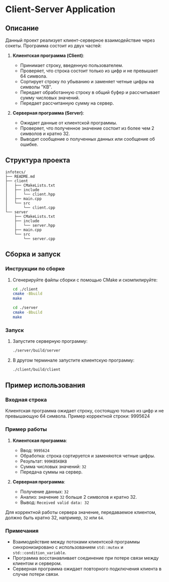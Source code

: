 # Client-Server Application

## Описание

Данный проект реализует клиент-серверное взаимодействие через сокеты. Программа состоит из двух частей:

1. **Клиентская программа (Client)**:
    - Принимает строку, введенную пользователем.
    - Проверяет, что строка состоит только из цифр и не превышает 64 символа.
    - Сортирует строку по убыванию и заменяет четные цифры на символы "КВ".
    - Передает обработанную строку в общий буфер и рассчитывает сумму числовых значений.
    - Передает рассчитанную сумму на сервер.

2. **Серверная программа (Server)**:
    - Ожидает данные от клиентской программы.
    - Проверяет, что полученное значение состоит из более чем 2 символов и кратно 32.
    - Выводит сообщение о полученных данных или сообщение об ошибке.

## Структура проекта

```plaintext
infotecs/
├── README.md
├── client
│   ├── CMakeLists.txt
│   ├── include       
│   │   └── client.hpp
│   ├── main.cpp      
│   └── src
│       └── client.cpp
└── server
    ├── CMakeLists.txt
    ├── include
    │   └── server.hpp
    ├── main.cpp
    └── src
        └── server.cpp
```

## Сборка и запуск

### Инструкции по сборке

1. Сгенерируйте файлы сборки с помощью CMake и скомпилируйте:
    ```sh
    cd ./client
    cmake -Bbuild
    make
    ```

    ```sh
    cd ./server
    cmake -Bbuild
    make
    ```

### Запуск

1. Запустите серверную программу:
    ```sh
    ./server/build/server
    ```

2. В другом терминале запустите клиентскую программу:
    ```sh
    ./client/build/client
    ```

## Пример использования

### Входная строка

Клиентская программа ожидает строку, состоящую только из цифр и не превышающую 64 символа. Пример корректной строки:
9995624

### Пример работы

1. **Клиентская программа**:
    - Ввод: `9995624`
    - Обработка: строка сортируется и заменяются четные цифры.
    - Результат: `999KB5KBKB`
    - Сумма числовых значений: `32`
    - Передача суммы на сервер.

2. **Серверная программа**:
    - Получение данных: `32`
    - Анализ: значение `32` больше 2 символов и кратно 32.
    - Вывод: `Received valid data: 32`

Для корректной работы сервера значение, передаваемое клиентом, должно быть кратно 32, например, `32` или `64`.

### Примечания

- Взаимодействие между потоками клиентской программы синхронизировано с использованием `std::mutex` и `std::condition_variable`.
- Программа восстанавливает соединение при потере связи между клиентом и сервером.
- Серверная программа ожидает повторного подключения клиента в случае потери связи.